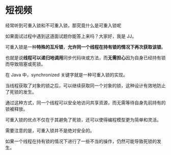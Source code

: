 # 短视频

经常听到可重入锁和不可重入锁，那究竟什么是可重入锁呢

如果面试过程中遇到这道面试题你能答上来吗？大家好，我是 JJ。

可重入锁是一种**特殊的互斥锁**，**允许同一个线程在持有锁的情况下再次获取该锁**。

也就是说**线程可以递归地调用**同步代码块或方法，而**无需担心**因为自身已经持有锁而导致阻塞或死锁。

在 Java 中，synchronized 关键字就是一种可重入锁的实现。

当线程获取了对象的锁之后，可以继续获取同一个对象的锁，这种设计有效地防止了死锁的发生。

通过这种方式，同一个线程可以安全地访问共享资源，而无需等待自身先前持有的锁被释放。

可重入锁的优点不仅在于其避免了死锁，还可以使得编程模型更为简单和灵活。

需要注意的是，可重入锁并不是绝对安全的。

如果一个线程在持有锁的情况下进行了一些不当的操作，仍然可能导致死锁的发生。
